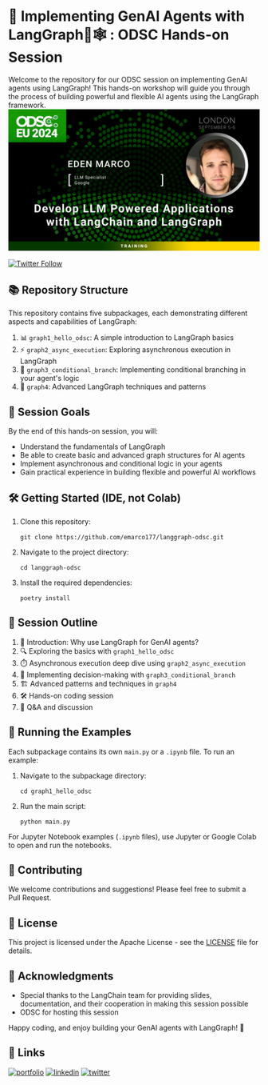 # 🤖 Implementing GenAI Agents with LangGraph🦜🕸️ : ODSC Hands-on Session

Welcome to the repository for our ODSC session on implementing GenAI agents using LangGraph! This hands-on workshop will guide you through the process of building powerful and flexible AI agents using the LangGraph framework.
![Logo](https://github.com/emarco177/langgraph-odsc/blob/main/static/EdenMarcoslidecardEU2024.png)

[![Twitter Follow](https://img.shields.io/twitter/follow/EdenEmarco177?style=social)](https://x.com/EdenEmarco177)

<!--[![udemy](https://img.shields.io/badge/LangGraph🦜🔗%20Udemy%20Course-ODSC%20Coupon%20%2412.99-brightgreen)](https://www.udemy.com/course/langgraph/?couponCode=F0552D6A6EDA91348FDA)  -->

<!--[![udemy](https://img.shields.io/badge/LangChain🦜🕸️%20Udemy%20Course-ODSC%20Coupon%20%2412.99-brightgreen)](https://www.udemy.com/course/langchain/?couponCode=ODSCEU2024) -->

## 📚 Repository Structure

This repository contains five subpackages, each demonstrating different aspects and capabilities of LangGraph:

1. 📊 `graph1_hello_odsc`: A simple introduction to LangGraph basics
2. ⚡ `graph2_async_execution`: Exploring asynchronous execution in LangGraph
3. 🌳 `graph3_conditional_branch`: Implementing conditional branching in your agent's logic
4. 🧩 `graph4`: Advanced LangGraph techniques and patterns

## 🎯 Session Goals

By the end of this hands-on session, you will:
- Understand the fundamentals of LangGraph
- Be able to create basic and advanced graph structures for AI agents
- Implement asynchronous and conditional logic in your agents
- Gain practical experience in building flexible and powerful AI workflows

## 🛠️ Getting Started (IDE, not Colab)

1. Clone this repository:
   ```
   git clone https://github.com/emarco177/langgraph-odsc.git
   ```
2. Navigate to the project directory:
   ```
   cd langgraph-odsc
   ```
3. Install the required dependencies:
   ```
   poetry install
   ```

## 📘 Session Outline

1. 🎤 Introduction: Why use LangGraph for GenAI agents?
2. 🔍 Exploring the basics with `graph1_hello_odsc`
3. ⏱️ Asynchronous execution deep dive using `graph2_async_execution`
4. 🔀 Implementing decision-making with `graph3_conditional_branch`
5. 🏗️ Advanced patterns and techniques in `graph4`
6. 🛠️ Hands-on coding session
7. 🤔 Q&A and discussion

## 🧪 Running the Examples

Each subpackage contains its own `main.py` or a `.ipynb` file. To run an example:

1. Navigate to the subpackage directory:
   ```
   cd graph1_hello_odsc
   ```
2. Run the main script:
   ```
   python main.py
   ```

For Jupyter Notebook examples (`.ipynb` files), use Jupyter or Google Colab to open and run the notebooks.

## 🤝 Contributing

We welcome contributions and suggestions! Please feel free to submit a Pull Request.

## 📄 License

This project is licensed under the Apache License - see the [LICENSE](LICENSE) file for details.

## 🙏 Acknowledgments

- Special thanks to the LangChain team for providing slides, documentation, and their cooperation in making this session possible
- ODSC for hosting this session

Happy coding, and enjoy building your GenAI agents with LangGraph! 🎉

## 🔗 Links
[![portfolio](https://img.shields.io/badge/my_portfolio-000?style=for-the-badge&logo=ko-fi&logoColor=white)](https://www.udemy.com/course/langchain/?referralCode=D981B8213164A3EA91AC)
[![linkedin](https://img.shields.io/badge/linkedin-0A66C2?style=for-the-badge&logo=linkedin&logoColor=white)](https://www.linkedin.com/in/eden-marco/)
[![twitter](https://img.shields.io/badge/twitter-1DA1F2?style=for-the-badge&logo=twitter&logoColor=white)](https://x.com/EdenEmarco177/)